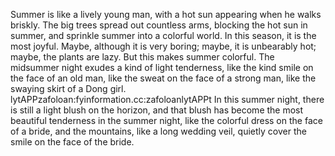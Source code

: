 Summer is like a lively young man, with a hot sun appearing when he walks briskly. The big trees spread out countless arms, blocking the hot sun in summer, and sprinkle summer into a colorful world. In this season, it is the most joyful. Maybe, although it is very boring; maybe, it is unbearably hot; maybe, the plants are lazy. But this makes summer colorful. The midsummer night exudes a kind of light tenderness, like the kind smile on the face of an old man, like the sweat on the face of a strong man, like the swaying skirt of a Dong girl. lytAPPzafoloan:fyinformation.cc:zafoloanlytAPPt In this summer night, there is still a light blush on the horizon, and that blush has become the most beautiful tenderness in the summer night, like the colorful dress on the face of a bride, and the mountains, like a long wedding veil, quietly cover the smile on the face of the bride.
